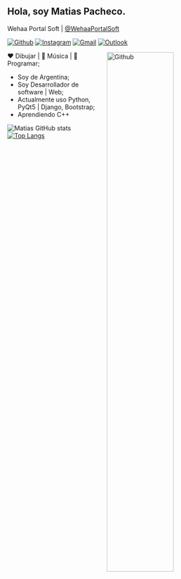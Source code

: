 <!-- Your title -->
## Hola, soy Matias Pacheco.
Wehaa Portal Soft | [@WehaaPortalSoft](https://github.com/wehaaportal)

<!-- Your badges
You can use the website to generate badges: https://shields.io/
-->

[![Github](https://img.shields.io/badge/-Github-000?style=flat&logo=Github&logoColor=white)](https://github.com/matiaspacheco)
[![Instagram](https://img.shields.io/badge/-Instagram-c13584?style=flat&labelColor=c13584&logo=instagram&logoColor=white)](https://www.instagram.com/matiaswalterpacheco/)
[![Gmail](https://img.shields.io/badge/-Gmail-c14438?style=flat&logo=Gmail&logoColor=white)](mailto:matiaswalterpacheco@gmail.com)
[![Outlook](https://img.shields.io/badge/-Outlook-0078D4?style=flat&logo=Microsoft-Outlook&logoColor=white)](mailto:mwpacheco@outlook.es)


<!-- Talking about you -->

<!-- Any image aligned to the right. Beware the width -->
<img width="55%" align="right" alt="Github" src="https://raw.githubusercontent.com/onimur/.github/master/.resources/git-header.svg" />

:heart: Dibujar | :black_heart: Música | :blue_heart: Programar;
- Soy de Argentina; 
- Soy Desarrollador de software | Web;
- Actualmente uso Python, PyQt5 | Django, Bootstrap;
- Aprendiendo C++

![Matias GitHub stats](https://github-readme-stats.vercel.app/api?username=matiaspacheco&hide=contribs,prs&theme=buefy&show_icons=true) [![Top Langs](https://github-readme-stats.vercel.app/api/top-langs/?username=matiaspacheco&layout=compact&theme=buefy)](https://github.com/matiaspacheco/github-readme-stats)
